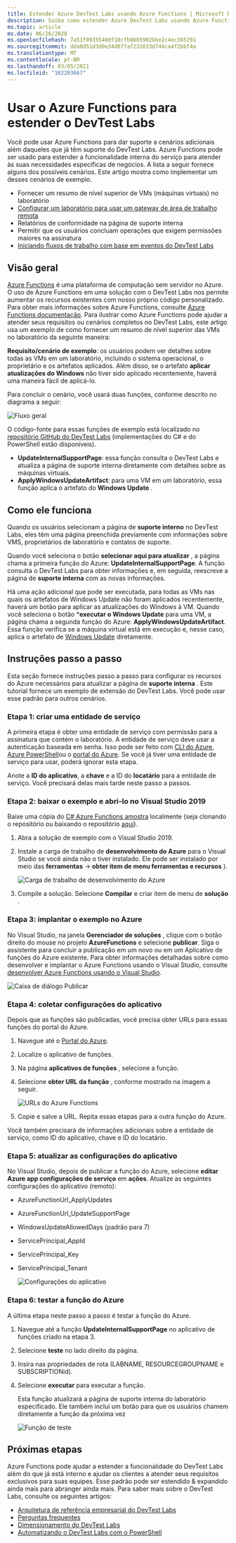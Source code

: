 ```yaml
---
title: Estender Azure DevTest Labs usando Azure Functions | Microsoft Docs
description: Saiba como estender Azure DevTest Labs usando Azure Functions.
ms.topic: article
ms.date: 06/26/2020
ms.openlocfilehash: 7a51f0935540df18cfb8805902bbe2c4ec365291
ms.sourcegitcommit: dda0d51d3d0e34d07faf231033d744ca4f2bbf4a
ms.translationtype: MT
ms.contentlocale: pt-BR
ms.lasthandoff: 03/05/2021
ms.locfileid: "102203667"
---
```

# <a name="use-azure-functions-to-extend-devtest-labs"></a>Usar o Azure Functions para estender o DevTest Labs
Você pode usar Azure Functions para dar suporte a cenários adicionais além daqueles que já têm suporte do DevTest Labs. Azure Functions pode ser usado para estender a funcionalidade interna do serviço para atender às suas necessidades específicas de negócios. A lista a seguir fornece alguns dos possíveis cenários. Este artigo mostra como implementar um desses cenários de exemplo.

- Fornecer um resumo de nível superior de VMs (máquinas virtuais) no laboratório
- [Configurar um laboratório para usar um gateway de área de trabalho remota](configure-lab-remote-desktop-gateway.md)
- Relatórios de conformidade na página de suporte interna
- Permitir que os usuários concluam operações que exigem permissões maiores na assinatura
- [Iniciando fluxos de trabalho com base em eventos do DevTest Labs](https://github.com/RogerBestMsft/DTL-SecureArtifactData)

## <a name="overview"></a>Visão geral
[Azure Functions](../azure-functions/functions-overview.md) é uma plataforma de computação sem servidor no Azure. O uso de Azure Functions em uma solução com o DevTest Labs nos permite aumentar os recursos existentes com nosso próprio código personalizado. Para obter mais informações sobre Azure Functions, consulte [Azure Functions documentação](../azure-functions/functions-overview.md). Para ilustrar como Azure Functions pode ajudar a atender seus requisitos ou cenários completos no DevTest Labs, este artigo usa um exemplo de como fornecer um resumo de nível superior das VMs no laboratório da seguinte maneira:

**Requisito/cenário de exemplo**: os usuários podem ver detalhes sobre todas as VMs em um laboratório, incluindo o sistema operacional, o proprietário e os artefatos aplicados.  Além disso, se o artefato **aplicar atualizações do Windows** não tiver sido aplicado recentemente, haverá uma maneira fácil de aplicá-lo.

Para concluir o cenário, você usará duas funções, conforme descrito no diagrama a seguir:  

![Fluxo geral](./media/extend-devtest-labs-azure-functions/flow.png)

O código-fonte para essas funções de exemplo está localizado no [repositório GitHub do DevTest Labs](https://github.com/Azure/azure-devtestlab/tree/master/samples/DevTestLabs/AzureFunctions) (implementações do C# e do PowerShell estão disponíveis).

- **UpdateInternalSupportPage**: essa função consulta o DevTest Labs e atualiza a página de suporte interna diretamente com detalhes sobre as máquinas virtuais.
- **ApplyWindowsUpdateArtifact**: para uma VM em um laboratório, essa função aplica o artefato do **Windows Update** .

## <a name="how-it-works"></a>Como ele funciona
Quando os usuários selecionam a página de **suporte interno** no DevTest Labs, eles têm uma página preenchida previamente com informações sobre VMS, proprietários de laboratório e contatos de suporte.  

Quando você seleciona o botão **selecionar aqui para atualizar** , a página chama a primeira função do Azure: **UpdateInternalSupportPage**. A função consulta o DevTest Labs para obter informações e, em seguida, reescreve a página de **suporte interna** com as novas informações.

Há uma ação adicional que pode ser executada, para todas as VMs nas quais os artefatos de Windows Update não foram aplicados recentemente, haverá um botão para aplicar as atualizações do Windows à VM. Quando você seleciona o botão ***executar o Windows Update** para uma VM, a página chama a segunda função do Azure: **ApplyWindowsUpdateArtifact**. Essa função verifica se a máquina virtual está em execução e, nesse caso, aplica o artefato de [Windows Update](https://github.com/Azure/azure-devtestlab/tree/master/Artifacts/windows-install-windows-updates) diretamente.

## <a name="step-by-step-walkthrough"></a>Instruções passo a passo
Esta seção fornece instruções passo a passo para configurar os recursos do Azure necessários para atualizar a página de **suporte interna** . Este tutorial fornece um exemplo de extensão do DevTest Labs. Você pode usar esse padrão para outros cenários.

### <a name="step-1-create-a-service-principal"></a>Etapa 1: criar uma entidade de serviço 
A primeira etapa é obter uma entidade de serviço com permissão para a assinatura que contém o laboratório. A entidade de serviço deve usar a autenticação baseada em senha. Isso pode ser feito com [CLI do Azure](/cli/azure/create-an-azure-service-principal-azure-cli), [Azure PowerShell](/powershell/azure/create-azure-service-principal-azureps?view=azps-2.5.0)ou o [portal do Azure](../active-directory/develop/howto-create-service-principal-portal.md). Se você já tiver uma entidade de serviço para usar, poderá ignorar esta etapa.

Anote a **ID do aplicativo**, a **chave** e a ID do **locatário** para a entidade de serviço. Você precisará delas mais tarde neste passo a passos. 

### <a name="step-2-download-the-sample-and-open-in-visual-studio-2019"></a>Etapa 2: baixar o exemplo e abri-lo no Visual Studio 2019
Baixe uma cópia do [C# Azure Functions amostra](https://github.com/Azure/azure-devtestlab/tree/master/samples/DevTestLabs/AzureFunctions/CSharp) localmente (seja clonando o repositório ou baixando o repositório [aqui](https://github.com/Azure/azure-devtestlab/archive/master.zip)).  

1. Abra a solução de exemplo com o Visual Studio 2019.  
1. Instale a carga de trabalho de **desenvolvimento do Azure** para o Visual Studio se você ainda não o tiver instalado. Ele pode ser instalado por meio das **ferramentas**  ->  **obter item de menu ferramentas e recursos** ).

    ![Carga de trabalho de desenvolvimento do Azure](./media/extend-devtest-labs-azure-functions/azure-development-workload-vs.png)
1. Compile a solução. Selecione **Compilar** e criar item de menu de **solução** .

### <a name="step-3-deploy-the-sample-to-azure"></a>Etapa 3: implantar o exemplo no Azure
No Visual Studio, na janela **Gerenciador de soluções** , clique com o botão direito do mouse no projeto **AzureFunctions** e selecione **publicar**. Siga o assistente para concluir a publicação em um novo ou em um Aplicativo de funções do Azure existente. Para obter informações detalhadas sobre como desenvolver e implantar o Azure Functions usando o Visual Studio, consulte [desenvolver Azure Functions usando o Visual Studio](../azure-functions/functions-develop-vs.md).

![Caixa de diálogo Publicar](./media/extend-devtest-labs-azure-functions/publish-dialog.png)


### <a name="step-4--gather-application-settings"></a>Etapa 4: coletar configurações do aplicativo
Depois que as funções são publicadas, você precisa obter URLs para essas funções do portal do Azure. 

1. Navegue até o [Portal do Azure](https://portal.azure.com). 
1. Localize o aplicativo de funções.
1. Na página **aplicativos de funções** , selecione a função. 
1. Selecione **obter URL da função** , conforme mostrado na imagem a seguir. 

    ![URLs do Azure Functions](./media/extend-devtest-labs-azure-functions/function-url.png)
4. Copie e salve a URL. Repita essas etapas para a outra função do Azure. 

Você também precisará de informações adicionais sobre a entidade de serviço, como ID do aplicativo, chave e ID do locatário.


### <a name="step-5--update-application-settings"></a>Etapa 5: atualizar as configurações do aplicativo
No Visual Studio, depois de publicar a função do Azure, selecione **editar Azure app configurações de serviço** em **ações**. Atualize as seguintes configurações do aplicativo (remoto):

- AzureFunctionUrl_ApplyUpdates
- AzureFunctionUrl_UpdateSupportPage
- WindowsUpdateAllowedDays (padrão para 7)
- ServicePrincipal_AppId
- ServicePrincipal_Key
- ServicePrincipal_Tenant

    ![Configurações do aplicativo](./media/extend-devtest-labs-azure-functions/application-settings.png)

### <a name="step-6-test-the-azure-function"></a>Etapa 6: testar a função do Azure
A última etapa neste passo a passo é testar a função do Azure.  

1. Navegue até a função **UpdateInternalSupportPage** no aplicativo de funções criado na etapa 3. 
1. Selecione **teste** no lado direito da página. 
1. Insira nas propriedades de rota (LABNAME, RESOURCEGROUPNAME e SUBSCRIPTIONid).
1. Selecione **executar** para executar a função.  

    Esta função atualizará a página de suporte interna do laboratório especificado. Ele também inclui um botão para que os usuários chamem diretamente a função da próxima vez

    ![Função de teste](./media/extend-devtest-labs-azure-functions/test-function.png)

## <a name="next-steps"></a>Próximas etapas
Azure Functions pode ajudar a estender a funcionalidade do DevTest Labs além do que já está interno e ajudar os clientes a atender seus requisitos exclusivos para suas equipes. Esse padrão pode ser estendido & expandido ainda mais para abranger ainda mais.  Para saber mais sobre o DevTest Labs, consulte os seguintes artigos: 

- [Arquitetura de referência empresarial do DevTest Labs](devtest-lab-reference-architecture.md)
- [Perguntas frequentes](devtest-lab-faq.md)
- [Dimensionamento do DevTest Labs](devtest-lab-guidance-scale.md)
- [Automatizando o DevTest Labs com o PowerShell](https://github.com/Azure/azure-devtestlab/tree/master/samples/DevTestLabs/Modules/Library/Tests)








